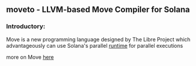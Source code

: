 ## moveto - LLVM-based Move Compiler for Solana

### Introductory:

Move is a new programming language designed by The Libre Project which advantageously can use Solana's parallel [runtime](https://docs.solana.com/validator/runtime) for parallel executions

more on Move [here](https://move-book.com/index.html)


